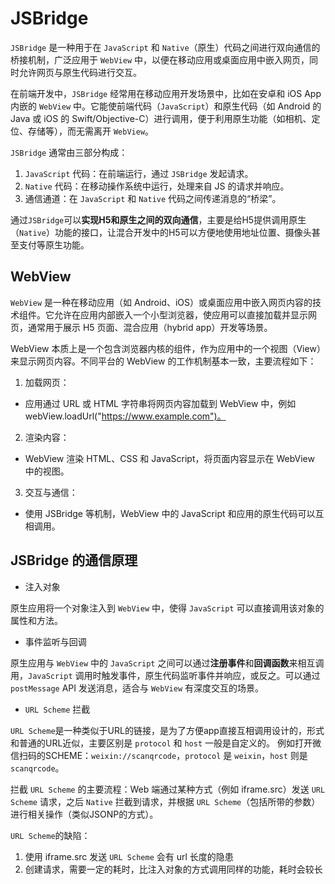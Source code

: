 # JSBridge

`JSBridge` 是一种用于在 `JavaScript` 和 `Native`（原生）代码之间进行双向通信的桥接机制，广泛应用于 `WebView` 中，以便在移动应用或桌面应用中嵌入网页，同时允许网页与原生代码进行交互。

在前端开发中，`JSBridge` 经常用在移动应用开发场景中，比如在安卓和 iOS App 内嵌的 `WebView` 中。它能使前端代码（`JavaScript`）和原生代码（如 Android 的 Java 或 iOS 的 Swift/Objective-C）进行调用，便于利用原生功能（如相机、定位、存储等），而无需离开 `WebView`。

`JSBridge` 通常由三部分构成：

1. `JavaScript` 代码：在前端运行，通过 `JSBridge` 发起请求。
2. `Native` 代码：在移动操作系统中运行，处理来自 JS 的请求并响应。
3. 通信通道：在 `JavaScript` 和 `Native` 代码之间传递消息的“桥梁”。

通过`JSBridge`可以**实现H5和原生之间的双向通信**，主要是给H5提供调用原生（`Native`）功能的接口，让混合开发中的H5可以方便地使用地址位置、摄像头甚至支付等原生功能。

## WebView

`WebView` 是一种在移动应用（如 Android、iOS）或桌面应用中嵌入网页内容的技术组件。它允许在应用内部嵌入一个小型浏览器，使应用可以直接加载并显示网页，通常用于展示 H5 页面、混合应用（hybrid app）开发等场景。

WebView 本质上是一个包含浏览器内核的组件，作为应用中的一个视图（View）来显示网页内容。不同平台的 WebView 的工作机制基本一致，主要流程如下：

1. 加载网页：
  - 应用通过 URL 或 HTML 字符串将网页内容加载到 WebView 中，例如 webView.loadUrl("https://www.example.com")。

2. 渲染内容：
  - WebView 渲染 HTML、CSS 和 JavaScript，将页面内容显示在 WebView 中的视图。

3. 交互与通信：
  - 使用 JSBridge 等机制，WebView 中的 JavaScript 和应用的原生代码可以互相调用。

## JSBridge 的通信原理

- 注入对象

原生应用将一个对象注入到 `WebView` 中，使得 `JavaScript` 可以直接调用该对象的属性和方法。

- 事件监听与回调

原生应用与 `WebView` 中的 `JavaScript` 之间可以通过**注册事件**和**回调函数**来相互调用，`JavaScript` 调用时触发事件，原生代码监听事件并响应，或反之。可以通过 `postMessage` API 发送消息，适合与 `WebView` 有深度交互的场景。

- `URL Scheme` 拦截

`URL Scheme`是一种类似于URL的链接，是为了方便app直接互相调用设计的，形式和普通的URL近似，主要区别是 `protocol` 和 `host` 一般是自定义的。
例如打开微信扫码的SCHEME：`weixin://scanqrcode`，`protocol` 是 `weixin`，`host` 则是 `scanqrcode`。

拦截 `URL Scheme` 的主要流程：Web 端通过某种方式（例如 iframe.src）发送 `URL Scheme` 请求，之后 `Native` 拦截到请求，并根据 `URL Scheme`（包括所带的参数）进行相关操作（类似JSONP的方式）。

`URL Scheme`的缺陷：

1. 使用 iframe.src 发送 `URL Scheme` 会有 url 长度的隐患
2. 创建请求，需要一定的耗时，比注入对象的方式调用同样的功能，耗时会较长
